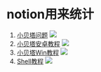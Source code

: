# notion用来统计

1. [小贝塔问题](https://beita.notion.site/2022-06-03-10c65753c9134a448553e93efadd6283)
![](http://profile-counter.glitch.me/xbt-wenti/count.svg)
2. [小贝塔安卓教程](https://beita.notion.site/199f895e97eb4b59889da1b275f3c0ad)
![](http://profile-counter.glitch.me/xbt-azjc/count.svg)
3. [小贝塔Win教程](https://beita.notion.site/Windows-474b505ae6144d96a6b3e1177602e70c)
![](http://profile-counter.glitch.me/xbt-Winjc/count.svg)
4. [Shell教程](https://xbtu.tk/shell)
![](http://profile-counter.glitch.me/xbt-shell-jiaocheng/count.svg)
